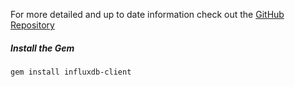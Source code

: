 For more detailed and up to date information check out the [GitHub Repository](https://github.com/influxdata/influxdb-client-ruby)

##### Install the Gem

```
gem install influxdb-client
```
